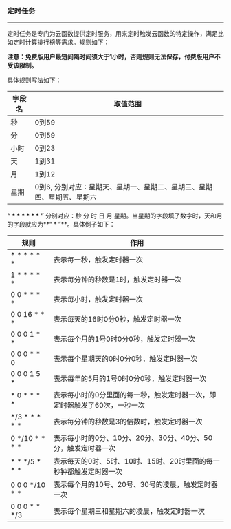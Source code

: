 ### 定时任务

------

定时任务是专门为云函数提供定时服务，用来定时触发云函数的特定操作，满足比如定时计算排行榜等需求。规则如下：

**注意：免费版用户最短间隔时间须大于1小时，否则规则无法保存，付费版用户不受该限制。**

具体规则写法如下：

| 字段名 | 取值范围 |
| --- | --- |
| 秒 | 0到59 |
| 分 | 0到59 |
| 小时 | 0到23 |
| 天 | 1到31 |
| 月 | 1到12 |
| 星期 | 0到6, 分别对应：星期天、星期一、星期二、星期三、星期四、星期五、星期六|


**“ \* \* \* \* \* \* ”** 分别对应：秒 分 时 日 月 星期。当星期的字段填了数字时，天和月的字段就应为**“ \* ”**。具体例子如下：


|规则|作用|
|---|---|
|\* \* \* \* \* \*  |表示每一秒，触发定时器一次|
|1 \* \* \* \* \*   |表示每分钟的秒数是1时，触发定时器一次|
|0 0 \* \* \* \*    |表示每小时，触发定时器一次|
|0 0 16 \* \* \*    |表示每天的16时0分0秒，触发定时器一次|
|0 0 0 1 \* \*      |表示每个月的1号0时0分0秒，触发定时器一次|
|0 0 0 \* \* 0      |表示每个星期天的0时0分0秒，触发定时器一次|
|0 0 0 1 5 \*       |表示每年的5月的1号0时0分0秒，触发定时器一次|
|\* 0 \* \* \* \*   |表示每小时的0分里面的每一秒，触发定时器一次，即定时器触发了60次，一秒一次|
|\*/3 \* \* \* \* \*|表示每分钟的秒数是3的倍数时，触发定时器一次|
|0 \*/10 \* \* \* \*|表示每小时的0分、10分、20分、30分、40分、50分，触发定时器一次|
|\* \* \*/5 \* \* \*|表示每天的0时、5时、10时、15时、20时里面的每一秒钟都触发定时器一次|
|0 0 0 \*/10 \* \*  |表示每个月的10号、20号、30号的凌晨，触发定时器一次|
|0 0 0 \* \* \*/3   |表示每个星期三和星期六的凌晨，触发定时器一次|









